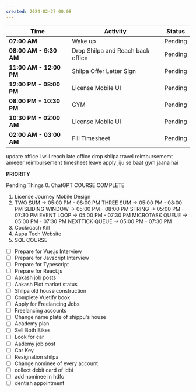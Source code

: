 ```yaml
---
created: 2024-02-27 00:08
---
```


| **Time**                | **Activity**                      | **Status** |
| ----------------------- | --------------------------------- | ---------- |
| **07:00 AM**            | Wake up                           | Pending    |
| **08:00 AM - 9:30 AM**  | Drop Shilpa and Reach back office | Pending    |
| **11:00 AM - 12:00 PM** | Shilpa Offer Letter Sign          | Pending    |
| **12:00 PM - 08:00 PM** | License Mobile UI                 | Pending    |
| **08:00 PM - 10:30 PM** | GYM                               | Pending    |
| **10:30 PM - 02:00 AM** | License Mobile UI                 | Pending    |
| **02:00 AM - 03:00 AM** | Fill Timesheet                    | Pending    |
update office i will reach late
office drop shilpa
travel reimbursememt
ameeer reimbursement
timesheet
leave apply
jiju se baat
gym jaana hai




**PRIORITY**

Pending Things
0. ChatGPT COURSE COMPLETE
1. License Journey Mobile Design
2. TWO SUM -> 05:00 PM - 08:00 PM
	THREE SUM -> 05:00 PM - 08:00 PM
	SLIDING WINDOW -> 05:00 PM - 08:00 PM
	STRING -> 05:00 PM - 07:30 PM
	EVENT LOOP -> 05:00 PM - 07:30 PM
	MICROTASK QUEUE -> 05:00 PM - 07:30 PM
	NEXTTICK QUEUE -> 05:00 PM - 07:30 PM
2. Cockroach Kill
3. Aapa Tech Website
4. SQL COURSE

- [ ] Prepare for Vue.js Interview
- [ ] Prepare for Javscript Interview
- [ ] Prepare for Typescript
- [ ] Prepare for React.js
- [ ] Aakash job posts
- [ ] Aakash Plot market status
- [ ] Shilpa old house construction
- [ ] Complete Vuetify book
- [ ] Apply for Freelancing Jobs
- [ ] Freelancing accounts
- [ ] Change name plate of shippu's house
- [ ] Academy plan
- [ ] Sell Both Bikes
- [ ] Look for car
- [ ] Aademy job post
- [ ] Car Key
- [ ] Resignation shilpa
- [ ] Change nominee of every account
- [ ] collect debit card of idbi
- [ ] add nominee in hdfc
- [ ] dentish appointment